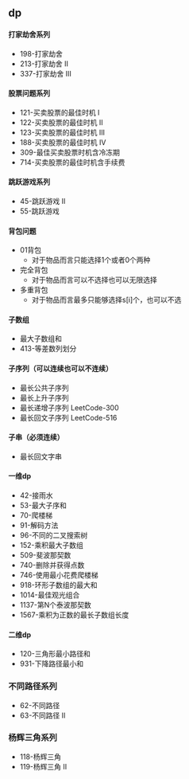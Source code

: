 ## dp


#### 打家劫舍系列
- 198-打家劫舍
- 213-打家劫舍 II
- 337-打家劫舍 III


#### 股票问题系列
- 121-买卖股票的最佳时机 I
- 122-买卖股票的最佳时机 II
- 123-买卖股票的最佳时机 III
- 188-买卖股票的最佳时机 IV
- 309-最佳买卖股票时机含冷冻期
- 714-买卖股票的最佳时机含手续费

#### 跳跃游戏系列
- 45-跳跃游戏 II
- 55-跳跃游戏


#### 背包问题
- 01背包
  - 对于物品而言只能选择1个或者0个两种
- 完全背包
  - 对于物品而言可以不选择也可以无限选择
- 多重背包
  - 对于物品而言最多只能够选择s[i]个，也可以不选

#### 子数组
- 最大子数组和
- 413-等差数列划分

#### 子序列（可以连续也可以不连续）
- 最长公共子序列
- 最长上升子序列
- 最长递增子序列 LeetCode-300
- 最长回文子序列 LeetCode-516

#### 子串（必须连续）
- 最长回文字串

#### 一维dp
- 42-接雨水
- 53-最大子序和
- 70-爬楼梯
- 91-解码方法
- 96-不同的二叉搜索树
- 152-乘积最大子数组 
- 509-斐波那契数
- 740-删除并获得点数
- 746-使用最小花费爬楼梯
- 918-环形子数组的最大和
- 1014-最佳观光组合
- 1137-第N个泰波那契数
- 1567-乘积为正数的最长子数组长度

#### 二维dp
- 120-三角形最小路径和
- 931-下降路径最小和

### 不同路径系列
- 62-不同路径
- 63-不同路径 II

### 杨辉三角系列
- 118-杨辉三角
- 119-杨辉三角 II





